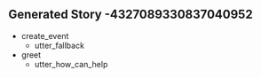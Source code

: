 
## Generated Story -4327089330837040952
* create_event
    - utter_fallback
* greet
    - utter_how_can_help
